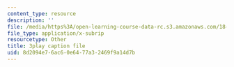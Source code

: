 ```yaml
---
content_type: resource
description: ''
file: /media/https%3A/open-learning-course-data-rc.s3.amazonaws.com/18-03sc-differential-equations-fall-2011/8d2094e76ac60e6477a32469f9a14d7b_xWa5_OXI6VM.srt
file_type: application/x-subrip
resourcetype: Other
title: 3play caption file
uid: 8d2094e7-6ac6-0e64-77a3-2469f9a14d7b
---
```

